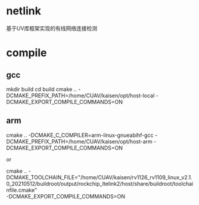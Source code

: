# netlink
基于UV库框架实现的有线网络连接检测

# compile
## gcc
mkdir build
cd build
cmake .. -DCMAKE_PREFIX_PATH=/home/CUAV/kaisen/opt/host-local -DCMAKE_EXPORT_COMPILE_COMMANDS=ON

## arm
cmake .. -DCMAKE_C_COMPILER=arm-linux-gnueabihf-gcc -DCMAKE_PREFIX_PATH=/home/CUAV/kaisen/opt/host-arm -DCMAKE_EXPORT_COMPILE_COMMANDS=ON

or

cmake .. -DCMAKE_TOOLCHAIN_FILE="/home/CUAV/kaisen/rv1126_rv1109_linux_v2.1.0_20210512/buildroot/output/rockchip_ltelink2/host/share/buildroot/toolchainfile.cmake" \
         -DCMAKE_EXPORT_COMPILE_COMMANDS=ON
